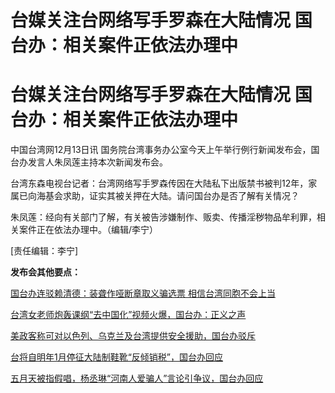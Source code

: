 # 台媒关注台网络写手罗森在大陆情况 国台办：相关案件正依法办理中

# 台媒关注台网络写手罗森在大陆情况 国台办：相关案件正依法办理中

中国台湾网12月13日讯 国务院台湾事务办公室今天上午举行例行新闻发布会，国台办发言人朱凤莲主持本次新闻发布会。

台湾东森电视台记者：台湾网络写手罗森传因在大陆私下出版禁书被判12年，家属已向海基会求助，证实其被关押在大陆。请问国台办是否了解有关情况？

朱凤莲：经向有关部门了解，有关被告涉嫌制作、贩卖、传播淫秽物品牟利罪，相关案件正在依法办理中。（编辑/李宁）

[责任编辑：李宁]

**发布会其他要点：**

[国台办连驳赖清德：装聋作哑断章取义骗选票 相信台湾同胞不会上当](https://news.qq.com/rain/a/20231213A032U600)

[台湾女老师炮轰课纲“去中国化”视频火爆，国台办：正义之声](https://news.qq.com/rain/a/20231213A033O900)

[美政客称可对以色列、乌克兰及台湾提供安全援助，国台办驳斥](https://news.qq.com/rain/a/20231213A02XGC00)

[台将自明年1月停征大陆制鞋靴“反倾销税”，国台办回应](https://news.qq.com/rain/a/20231213A030ES00)

[五月天被指假唱，杨丞琳“河南人爱骗人”言论引争议，国台办回应](https://news.qq.com/rain/a/20231213A03C3V00)

